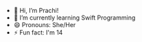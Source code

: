 - 👋 Hi, I’m Prachi!
- 🌱 I’m currently learning Swift Programming
- 😄 Pronouns: She/Her
- ⚡ Fun fact: I'm 14

<!---
prachi-desaii/prachi-desaii is a ✨ special ✨ repository because its `README.md` (this file) appears on your GitHub profile.
You can click the Preview link to take a look at your changes.
--->
